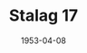 ---
title: Stalag 17
date: 1953-04-08
closing_date: 1953-04-18
layout: productions
featured_image:
image_caption:
image_credit:
playbill:
category:
Theatre: Theatre Jacksonville
Venue: Little Theatre
cast:
- Corporal Shultz: Richard Kaszner
- Duke: C.C. Lowery
- Dunbar: Clarence Wood
- Geneva Man: Marvin Edwards
- German Captain: Walter Gomel
- German Guard: Ward Fitzgerald
- Harry Shapiro: Melvin Barnert
- Herb Gordon: Bobby Carraway
- Hoffman: Jim Ashworth
- Horney: Gary Turner
- Marco: Ellis Barnert
- Price: Elmo Lehman
- Reed: David Burns
- Sefton: Hobson Blackmon
- Stash: Jay Cassey
crew:
- Assistant Director: Iris Owen
- Construction and Painting:
  - Nina Branch
  - George Sanchez
  - Peggy Pearson
  - Budd Porter
  - Jay Harder
  - L.J. Gift
  - Peggy Gift
  - Nancy Kassow
  - Ellis Barnert
  - Fritz Ashworth
  - Margaret Lafferty
  - Eileen Quattlebaum
  - Walter Quattlebaum
  - Bob Hurtle
  - Virginia Gosmel
  - Betty Smith
  - Mattie Godwin
  - Rodney Brooks
- Director: Paul E. Geisenhof
- Electrician: Walter Quattlebaum
- Make-up Assistant:
  - Jane Porter
  - Bill Gibbs
  - Gene Sayre
  - Alice Ahren
  - Thelma House
- Make-up Chairman: Peggy Gift
- Properties Assistant:
  - Starke Heriot
  - Eleanor Heriot
  - Thelma House
  - Budd Porter
  - Agatha Caraker
- Properties Chairman: George Sanchez
- Scene Design: A. Eugene Cellar
- Setting and Technical Direction: George A. Ramsey, Jr.
- Sound: Sue Miller
- Stage Manager: Fritz Ashworth
- Wardrobe Chairman: Mrs. H.R. Bingham
orchestra:
external_links:
---